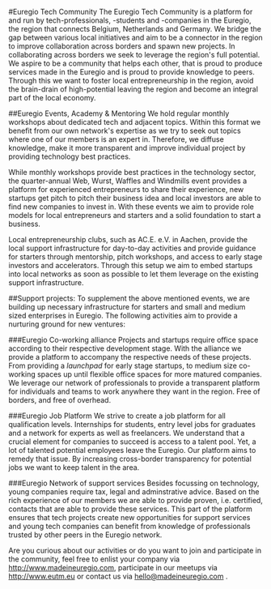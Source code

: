 #Euregio Tech Community
The Euregio Tech Community is a platform for and run by tech-professionals, -students and -companies 
in the Euregio, the region that connects Belgium, Netherlands and Germany. We bridge the gap between 
various local initiatives and aim to be a connector in the region to improve collaboration across 
borders and spawn new projects. In collaborating across borders we seek to leverage the region's full
potential. We aspire to be a community that helps each other, that is proud to produce services made 
in the Euregio and is proud to provide knowledge to peers. Through this we want to foster local 
entrepreneurship in the region, avoid the brain-drain of high-potential leaving the region and become
an integral part of the local economy.        


##Euregio Events, Academy & Mentoring
We hold regular monthly workshops about dedicated tech and adjacent topics. Within this format we 
benefit from our own network's expertise as we try to seek out topics where one of our members is 
an expert in. Therefore, we diffuse knowledge, make it more transparent and improve individual 
project by providing technology best practices. 

While monthly workshops provide best practices in the technology sector, the quarter-annual 
Web, Wurst, Waffles and Windmills event provides a platform for experienced entrepreneurs to share 
their experience, new startups get pitch to pitch their business idea and local investors are able
to find new companies to invest in. With these events we aim to provide role models for local 
entrepreneurs and starters and a solid foundation to start a business.

Local entrepreneurship clubs, such as AC.E. e.V. in Aachen, provide the local support infrastructure
for day-to-day activities and provide guidance for starters through mentorship, pitch workshops, and
access to early stage investors and accelerators. Through this setup we aim to embed startups into local
networks as soon as possible to let them leverage on the existing support infrastructure.

##Support projects:
To supplement the above mentioned events, we are building up necessary infrastructure for starters and
small and medium sized enterprises in Euregio. The following activities aim to provide a nurturing 
ground for new ventures:

###Euregio Co-working alliance
Projects and startups require office space according to their respective development stage. With
the alliance we provide a platform to accompany the respective needs of these projects. From providing a
*launchpad* for early stage startups, to medium size co-working spaces up until flexible office spaces
for more matured companies. We leverage our network of professionals to provide a transparent platform 
for individuals and teams to work anywhere they want in the region. Free of borders, and free of overhead.


###Euregio Job Platform
We strive to create a job platform for all qualification levels. Internships for students, entry level
jobs for graduates and a network for experts as well as freelancers. We understand that a crucial element
for companies to succeed is access to a talent pool. Yet, a lot of talented potential employees leave the 
Euregio. Our platform aims to remedy that issue. By increasing cross-border transparency for potential
jobs we want to keep talent in the area.


###Euregio Network of support services
Besides focussing on technology, young companies require tax, legal and adminstrative advice. Based on 
the rich experience of our members we are able to provide proven, i.e. certified, contacts that are 
able to provide these services. This part of the platform ensures that tech projects create new 
opportunities for support services and young tech companies can benefit from knowledge of professionals
trusted by other peers in the Euregio network.


Are you curious about our activities or do you want to join and participate in the community, feel free
to enlist your company via http://www.madeineuregio.com, participate in our meetups via 
http://www.eutm.eu or contact us via hello@madeineuregio.com . 
